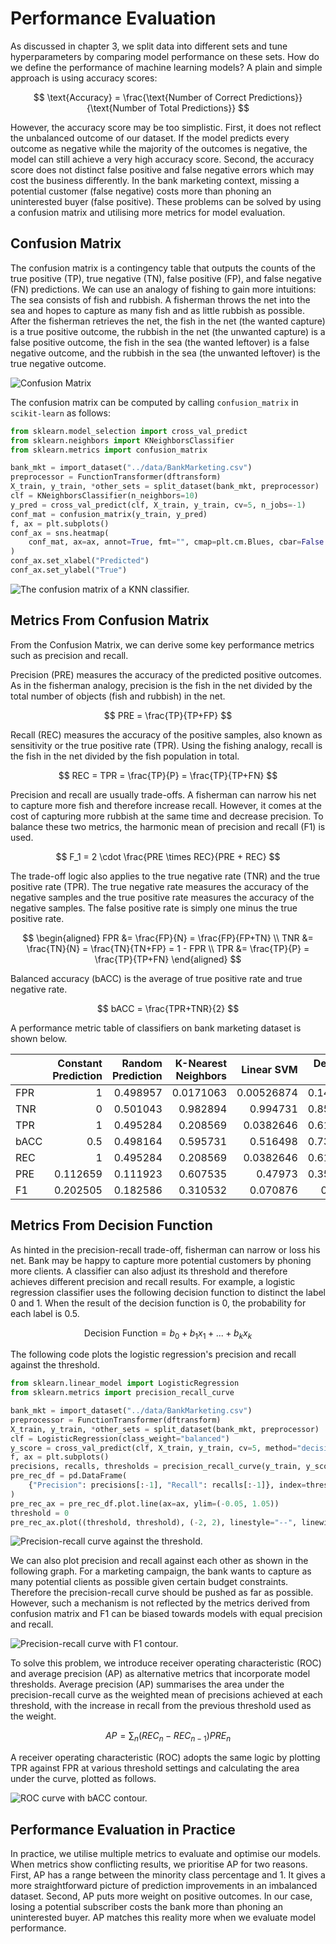 # Performance Evaluation

As discussed in chapter 3, we split data into different sets and tune hyperparameters by comparing model performance on these sets. How do we define the performance of machine learning models? A plain and simple approach is using accuracy scores:

$$
\text{Accuracy} = \frac{\text{Number of Correct Predictions}}{\text{Number of Total Predictions}}
$$

However, the accuracy score may be too simplistic. First, it does not reflect the unbalanced outcome of our dataset. If the model predicts every outcome as negative while the majority of the outcomes is negative, the model can still achieve a very high accuracy score. Second, the accuracy score does not distinct false positive and false negative errors which may cost the business differently. In the bank marketing context, missing a potential customer (false negative) costs more than phoning an uninterested buyer (false positive). These problems can be solved by using a confusion matrix and utilising more metrics for model evaluation. 

## Confusion Matrix
The confusion matrix is a contingency table that outputs the counts of the true positive (TP), true negative (TN), false positive (FP), and false negative (FN) predictions. We can use an analogy of fishing to gain more intuitions: The sea consists of fish and rubbish. A fisherman throws the net into the sea and hopes to capture as many fish and as little rubbish as possible. After the fisherman retrieves the net, the fish in the net (the wanted capture) is a true positive outcome, the rubbish in the net (the unwanted capture) is a false positive outcome, the fish in the sea (the wanted leftover) is a false negative outcome, and the rubbish in the sea (the unwanted leftover) is the true negative outcome.

![Confusion Matrix](../figures/5_1_Conf_Mat.png)

The confusion matrix can be computed by calling `confusion_matrix` in `scikit-learn` as follows:

```python
from sklearn.model_selection import cross_val_predict
from sklearn.neighbors import KNeighborsClassifier
from sklearn.metrics import confusion_matrix

bank_mkt = import_dataset("../data/BankMarketing.csv")
preprocessor = FunctionTransformer(dftransform)
X_train, y_train, *other_sets = split_dataset(bank_mkt, preprocessor)
clf = KNeighborsClassifier(n_neighbors=10)
y_pred = cross_val_predict(clf, X_train, y_train, cv=5, n_jobs=-1)
conf_mat = confusion_matrix(y_train, y_pred)
f, ax = plt.subplots()
conf_ax = sns.heatmap(
    conf_mat, ax=ax, annot=True, fmt="", cmap=plt.cm.Blues, cbar=False
)
conf_ax.set_xlabel("Predicted")
conf_ax.set_ylabel("True")
```

![The confusion matrix of a KNN classifier.](../figures/5_2_Conf_Mat_KNN.png)

## Metrics From Confusion Matrix

From the Confusion Matrix, we can derive some key performance metrics such as precision and recall. 

Precision (PRE) measures the accuracy of the predicted positive outcomes. As in the fisherman analogy, precision is the fish in the net divided by the total number of objects (fish and rubbish) in the net.

$$
PRE = \frac{TP}{TP+FP}
$$

Recall (REC) measures the accuracy of the positive samples, also known as sensitivity or the true positive rate (TPR). Using the fishing analogy, recall is the fish in the net divided by the fish population in total.

$$
REC = TPR = \frac{TP}{P} = \frac{TP}{TP+FN}
$$

Precision and recall are usually trade-offs. A fisherman can narrow his net to capture more fish and therefore increase recall. However, it comes at the cost of capturing more rubbish at the same time and decrease precision. To balance these two metrics, the harmonic mean of precision and recall (F1) is used.

$$
F_1 = 2 \cdot \frac{PRE \times REC}{PRE + REC}
$$

The trade-off logic also applies to the true negative rate (TNR) and the true positive rate (TPR). The true negative rate measures the accuracy of the negative samples and the true positive rate measures the accuracy of the negative samples. The false positive rate is simply one minus the true positive rate.

$$
\begin{aligned}
FPR &= \frac{FP}{N} = \frac{FP}{FP+TN} \\
TNR &= \frac{TN}{N} = \frac{TN}{TN+FP} = 1 - FPR \\
TPR &= \frac{TP}{P} = \frac{TP}{TP+FN} 
\end{aligned}
$$

Balanced accuracy (bACC) is the average of true positive rate and true negative rate.

$$
bACC = \frac{TPR+TNR}{2}
$$

A performance metric table of classifiers on bank marketing dataset is shown below.

|      | Constant Prediction | Random Prediction | K-Nearest Neighbors | Linear SVM | Decision Tree | Logistic Regression |
| :--- | ------------------: | ----------------: | ------------------: | ---------: | ------------: | ------------------: |
| FPR  |                   1 |          0.498957 |           0.0171063 | 0.00526874 |      0.143419 |             0.25875 |
| TNR  |                   0 |          0.501043 |            0.982894 |   0.994731 |      0.856581 |             0.74125 |
| TPR  |                   1 |          0.495284 |            0.208569 |  0.0382646 |      0.613851 |            0.698733 |
| bACC |                 0.5 |          0.498164 |            0.595731 |   0.516498 |      0.735216 |            0.719992 |
| REC  |                   1 |          0.495284 |            0.208569 |  0.0382646 |      0.613851 |            0.698733 |
| PRE  |            0.112659 |          0.111923 |            0.607535 |    0.47973 |      0.352087 |            0.255317 |
| F1   |            0.202505 |          0.182586 |            0.310532 |   0.070876 |        0.4475 |            0.373981 |

## Metrics From Decision Function

As hinted in the precision-recall trade-off, fisherman can narrow or loss his net. Bank may be happy to capture more potential customers by phoning more clients. A classifier can also adjust its threshold and therefore achieves different precision and recall results. For example, a logistic regression classifier uses the following decision function to distinct the label 0 and 1. When the result of the decision function is 0, the probability for each label is 0.5.

$$
\text{Decision Function} = b_0 + b_1 x_1 + ... +b_k x_k
$$

The following code plots the logistic regression's precision and recall against the threshold.

```python
from sklearn.linear_model import LogisticRegression
from sklearn.metrics import precision_recall_curve

bank_mkt = import_dataset("../data/BankMarketing.csv")
preprocessor = FunctionTransformer(dftransform)
X_train, y_train, *other_sets = split_dataset(bank_mkt, preprocessor)
clf = LogisticRegression(class_weight="balanced")
y_score = cross_val_predict(clf, X_train, y_train, cv=5, method="decision_function")
f, ax = plt.subplots()
precisions, recalls, thresholds = precision_recall_curve(y_train, y_score)
pre_rec_df = pd.DataFrame(
    {"Precision": precisions[:-1], "Recall": recalls[:-1]}, index=thresholds
)
pre_rec_ax = pre_rec_df.plot.line(ax=ax, ylim=(-0.05, 1.05))
threshold = 0
pre_rec_ax.plot((threshold, threshold), (-2, 2), linestyle="--", linewidth=1)
```

![Precision-recall curve against the threshold.](../figures/5_3_Pre_Rec_Logi.png)

We can also plot precision and recall against each other as shown in the following graph. For a marketing campaign, the bank wants to capture as many potential clients as possible given certain budget constraints. Therefore the precision-recall curve should be pushed as far as possible. However, such a mechanism is not reflected by the metrics derived from confusion matrix and F1 can be biased towards models with equal precision and recall.

![Precision-recall curve with F1 contour.](../figures/5_4_Pre_Rec_F1.svg)

To solve this problem, we introduce receiver operating characteristic (ROC) and average precision (AP) as alternative metrics that incorporate model thresholds. Average precision (AP) summarises the area under the precision-recall curve as the weighted mean of precisions achieved at each threshold, with the increase in recall from the previous threshold used as the weight.

$$
AP = \sum_{n} (REC_n - REC_{n-1})PRE_n
$$

A receiver operating characteristic (ROC) adopts the same logic by plotting TPR against FPR at various threshold settings and calculating the area under the curve, plotted as follows. 

![ROC curve with bACC contour.](../figures/5_5_ROC_bACC.svg)

## Performance Evaluation in Practice

In practice, we utilise multiple metrics to evaluate and optimise our models. When metrics show conflicting results, we prioritise AP for two reasons. First, AP has a range between the minority class percentage and 1. It gives a more straightforward picture of prediction improvements in an imbalanced dataset. Second, AP puts more weight on positive outcomes. In our case, losing a potential subscriber costs the bank more than phoning an uninterested buyer. AP matches this reality more when we evaluate model performance.
